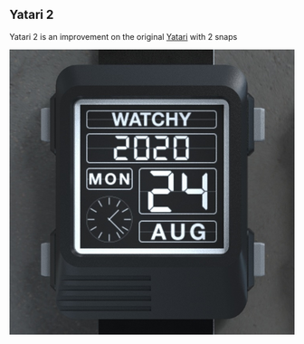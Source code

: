 ## Yatari 2
Yatari 2 is an improvement on the original [Yatari](https://github.com/sqfmi/watchy-cases/tree/main/Yatari) with 2 snaps

![Yatari 2](Yatari.jpg)
